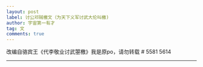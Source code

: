 ```yaml
---
layout: post
label: 讨公邓贼檄文（为天下义军讨武大伦叫檄) 
author: 宇宙第一有才
tag: 文
comments: true
---
```


改编自骆宾王《代李敬业讨武曌檄》我是原po，请勿转载
\# 5581 5614

---
    